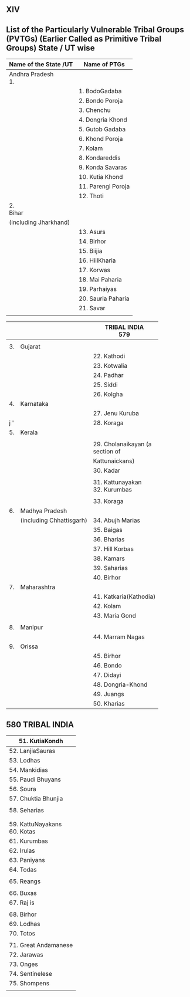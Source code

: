 ## XIV

## List of the Particularly Vulnerable Tribal Groups (PVTGs) (Earlier Called as Primitive Tribal Groups) State / UT wise

| Name of the State /UT | Name of PTGs       |
|-----------------------|--------------------|
| Andhra Pradesh<br>1.  |                    |
|                       | 1. BodoGadaba      |
|                       | 2. Bondo Poroja    |
|                       | 3. Chenchu         |
|                       | 4. Dongria Khond   |
|                       | 5. Gutob Gadaba    |
|                       | 6. Khond Poroja    |
|                       | 7. Kolam           |
|                       | 8. Kondareddis     |
|                       | 9. Konda Savaras   |
|                       | 10. Kutia Khond    |
|                       | 11. Parengi Poroja |
|                       | 12. Thoti          |
| 2.<br>Bihar           |                    |
| (including Jharkhand) |                    |
|                       | 13. Asurs          |
|                       | 14. Birhor         |
|                       | 15. Biijia         |
|                       | 16. HiilKharia     |
|                       | 17. Korwas         |
|                       | 18. Mai Paharia    |
|                       | 19. Parhaiyas      |
|                       | 20. Sauria Paharia |
|                       | 21. Savar          |
|                       |                    |

|     |                          | TRIBAL INDIA<br>579                |
|-----|--------------------------|------------------------------------|
|     |                          |                                    |
| 3.  | Gujarat                  |                                    |
|     |                          | 22. Kathodi                        |
|     |                          | 23. Kotwalia                       |
|     |                          | 24. Padhar                         |
|     |                          | 25. Siddi                          |
|     |                          | 26. Kolgha                         |
| 4.  | Karnataka                |                                    |
|     |                          | 27. Jenu Kuruba                    |
| j ' |                          | 28. Koraga                         |
| 5.  | Kerala                   |                                    |
|     |                          |                                    |
|     |                          | 29. Cholanaikayan (a<br>section of |
|     |                          | Kattunaickans)                     |
|     |                          | 30. Kadar                          |
|     |                          |                                    |
|     |                          | 31. Kattunayakan<br>32. Kurumbas   |
|     |                          |                                    |
|     |                          | 33. Koraga                         |
| 6.  | Madhya Pradesh           |                                    |
|     | (including Chhattisgarh) | 34. Abujh Marias                   |
|     |                          | 35. Baigas                         |
|     |                          | 36. Bharias                        |
|     |                          | 37. Hill Korbas                    |
|     |                          | 38. Kamars                         |
|     |                          | 39. Saharias                       |
|     |                          | 40. Birhor                         |
| 7.  | Maharashtra              |                                    |
|     |                          | 41. Katkaria(Kathodia)             |
|     |                          | 42. Kolam                          |
|     |                          | 43. Maria Gond                     |
|     |                          |                                    |
| 8.  | Manipur                  |                                    |
|     |                          | 44. Marram Nagas                   |
| 9.  | Orissa                   |                                    |
|     |                          | 45. Birhor                         |
|     |                          | 46. Bondo                          |
|     |                          | 47. Didayi                         |
|     |                          | 48. Dongria-Khond                  |
|     |                          | 49. Juangs                         |
|     |                          | 50. Kharias                        |

## 580 TRIBAL INDIA

| 51. KutiaKondh                 |
|--------------------------------|
| 52. LanjiaSauras               |
| 53. Lodhas                     |
| 54. Mankidias                  |
| 55. Paudi Bhuyans              |
| 56. Soura                      |
| 57. Chuktia Bhunjia            |
|                                |
| 58. Seharias                   |
|                                |
|                                |
| 59. KattuNayakans<br>60. Kotas |
| 61. Kurumbas                   |
| 62. Irulas                     |
| 63. Paniyans                   |
| 64. Todas                      |
|                                |
| 65. Reangs                     |
|                                |
| 66. Buxas                      |
| 67. Raj is                     |
|                                |
| 68. Birhor                     |
| 69. Lodhas                     |
| 70. Totos                      |
|                                |
| 71. Great Andamanese           |
| 72. Jarawas                    |
| 73. Onges                      |
| 74. Sentinelese                |
| 75. Shompens                   |
|                                |